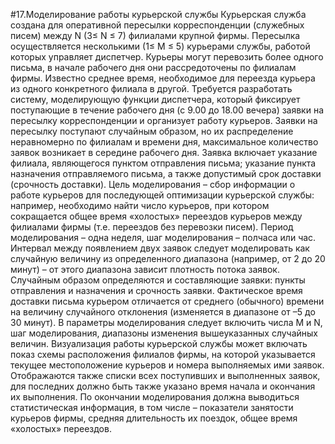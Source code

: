 #17.Моделирование работы курьерской службы
Курьерская служба создана для оперативной пересылки корреспонденции
(служебных писем) между N (3≤ N ≤ 7) филиалами крупной фирмы.
Пересылка осуществляется несколькими (1≤ М ≤ 5) курьерами
службы, работой которых управляет диспетчер. Курьеры могут перевозить более
одного письма, в начале рабочего дня они рассредоточены по филиалам фирмы.
Известно среднее время, необходимое для переезда курьера из одного
конкретного филиала в другой.
Требуется разработать систему, моделирующую функции диспетчера,
который фиксирует поступающие в течение рабочего дня (с 9.00 до 18.00 вечера)
заявки на пересылку корреспонденции и
организует работу курьеров. Заявки на пересылку поступают случайным
образом, но их распределение неравномерно по филиалам и времени дня,
максимальное количество заявок возникает в середине рабочего дня. Заявка
включает указание филиала, являющегося пунктом отправления письма;
указание пункта назначения отправляемого письма, а также допустимый срок
доставки (срочность доставки).
Цель моделирования – сбор информации о работе курьеров для
последующей оптимизации курьерской службы: например, необходимо найти
число курьеров, при котором сокращается общее время «холостых» переездов
курьеров между филиалами фирмы (т.е. переездов без перевозки писем). Период
моделирования – одна неделя, шаг моделирования – полчаса или час.
Интервал между появлением двух заявок следует моделировать как
случайную величину из определенного диапазона (например, от 2 до 20 минут) –
от этого диапазона зависит плотность потока заявок. Случайным образом
определяются и составляющие заявки: пункты отправления и назначения и
срочность заявки. Фактическое время доставки
письма курьером отличается от среднего (обычного) времени на величину
случайного отклонения (изменяется в диапазоне от –5 до 30 минут).
В параметры моделирования следует включить числа М и N, шаг
моделирования, диапазоны изменения вышеуказанных случайных величин.
Визуализация работы курьерcкой службы может включать показ схемы
расположения филиалов фирмы, на которой указывается текущее
местоположение курьеров и номера выполняемых ими заявок. Отображаются
также списки всех поступивших и выполненных заявок, для последних должно
быть также указано время начала и окончания их выполнения. По окончании
моделирования должна выводиться статистическая информация, в том числе –
показатели занятости курьеров фирмы, средняя длительность их поездок, общее
время «холостых» переездов.